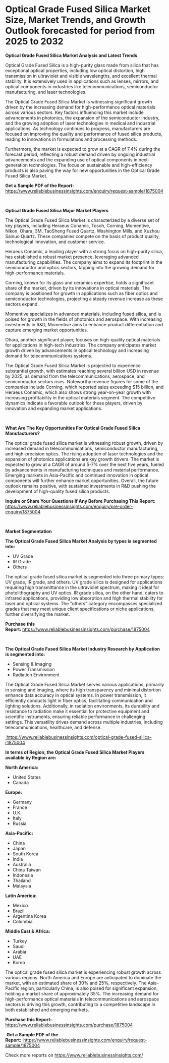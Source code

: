 <p><h1>Optical Grade Fused Silica Market Size, Market Trends, and Growth Outlook forecasted for period from 2025 to 2032</h1></p><p><strong>Optical Grade Fused Silica Market Analysis and Latest Trends</strong></p>
<p><p>Optical Grade Fused Silica is a high-purity glass made from silica that has exceptional optical properties, including low optical distortion, high transmission in ultraviolet and visible wavelengths, and excellent thermal stability. It is extensively used in applications such as lenses, mirrors, and optical components in industries like telecommunications, semiconductor manufacturing, and laser technologies. </p><p>The Optical Grade Fused Silica Market is witnessing significant growth driven by the increasing demand for high-performance optical materials across various sectors. Key factors influencing this market include advancements in photonics, the expansion of the semiconductor industry, and the growing adoption of laser technologies in medical and industrial applications. As technology continues to progress, manufacturers are focused on improving the quality and performance of fused silica products, leading to innovations in formulations and processing methods.</p><p>Furthermore, the market is expected to grow at a CAGR of 7.4% during the forecast period, reflecting a robust demand driven by ongoing industrial advancements and the expanding use of optical components in next-generation technologies. The focus on sustainable and high-efficiency products is also paving the way for new opportunities in the Optical Grade Fused Silica Market.</p></p>
<p><strong>Get a Sample PDF of the Report:&nbsp;</strong> <a href="https://www.reliablebusinessinsights.com/enquiry/request-sample/1875004?utm_campaign=2268&utm_medium=2&utm_source=Github&utm_content=ia&utm_term=03042025&utm_id=optical-grade-fused-silica">https://www.reliablebusinessinsights.com/enquiry/request-sample/1875004</a></p>
<p>&nbsp;</p>
<p><strong>Optical Grade Fused Silica Major Market Players</strong></p>
<p><p>The Optical Grade Fused Silica Market is characterized by a diverse set of key players, including Heraeus Conamic, Tosoh, Corning, Momentive, Nikon, Ohara, 3M, TaoSheng Fused Quartz, Washington Mills, and Xuzhou Sainuo Quartz. These companies compete on the basis of product quality, technological innovation, and customer service.</p><p>Heraeus Conamic, a leading player with a strong focus on high-purity silica, has established a robust market presence, leveraging advanced manufacturing capabilities. The company aims to expand its footprint in the semiconductor and optics sectors, tapping into the growing demand for high-performance materials.</p><p>Corning, known for its glass and ceramics expertise, holds a significant share of the market, driven by its innovations in optical materials. The company is positioned for growth in applications such as fiber optics and semiconductor technologies, projecting a steady revenue increase as these sectors expand.</p><p>Momentive specializes in advanced materials, including fused silica, and is poised for growth in the fields of photonics and aerospace. With increasing investments in R&D, Momentive aims to enhance product differentiation and capture emerging market opportunities.</p><p>Ohara, another significant player, focuses on high-quality optical materials for applications in high-tech industries. The company anticipates market growth driven by advancements in optical technology and increasing demand for telecommunications systems.</p><p>The Optical Grade Fused Silica Market is projected to experience substantial growth, with estimates reaching several billion USD in revenue by 2025, as demand from the telecommunications, aerospace, and semiconductor sectors rises. Noteworthy revenue figures for some of the companies include Corning, which reported sales exceeding $15 billion, and Heraeus Conamic, which also shows strong year-on-year growth with increasing profitability in the optical materials segment. The competitive dynamics indicate a favorable outlook for these players, driven by innovation and expanding market applications.</p></p>
<p>&nbsp;</p>
<p><strong>What Are The Key Opportunities For Optical Grade Fused Silica Manufacturers?</strong></p>
<p><p>The optical grade fused silica market is witnessing robust growth, driven by increased demand in telecommunications, semiconductor manufacturing, and high-precision optics. The rising adoption of laser technologies and the expansion of photonics applications are key growth drivers. The market is expected to grow at a CAGR of around 5-7% over the next five years, fueled by advancements in manufacturing techniques and material performance. Emerging markets in Asia-Pacific and continued innovation in optical components will further enhance market opportunities. Overall, the future outlook remains positive, with sustained investments in R&D pushing the development of high-quality fused silica products.</p></p>
<p><strong>Inquire or Share Your Questions If Any Before Purchasing This Report:</strong> <a href="https://www.reliablebusinessinsights.com/enquiry/pre-order-enquiry/1875004?utm_campaign=2268&utm_medium=2&utm_source=Github&utm_content=ia&utm_term=03042025&utm_id=optical-grade-fused-silica">https://www.reliablebusinessinsights.com/enquiry/pre-order-enquiry/1875004</a></p>
<p>&nbsp;</p>
<p><strong>Market Segmentation</strong></p>
<p><strong>The Optical Grade Fused Silica Market Analysis by types is segmented into:</strong></p>
<p><ul><li>UV Grade</li><li>IR Grade</li><li>Others</li></ul></p>
<p><p>The optical grade fused silica market is segmented into three primary types: UV grade, IR grade, and others. UV grade silica is designed for applications requiring high transmittance in the ultraviolet spectrum, making it ideal for photolithography and UV optics. IR grade silica, on the other hand, caters to infrared applications, providing low absorption and high thermal stability for laser and optical systems. The "others" category encompasses specialized grades that may meet unique client specifications or niche applications, further diversifying the market.</p></p>
<p><strong>Purchase this Report:&nbsp;</strong><a href="https://www.reliablebusinessinsights.com/purchase/1875004?utm_campaign=2268&utm_medium=2&utm_source=Github&utm_content=ia&utm_term=03042025&utm_id=optical-grade-fused-silica">https://www.reliablebusinessinsights.com/purchase/1875004</a></p>
<p>&nbsp;</p>
<p><strong>The Optical Grade Fused Silica Market Industry Research by Application is segmented into:</strong></p>
<p><ul><li>Sensing & Imaging</li><li>Power Transmission</li><li>Radiation Environment</li></ul></p>
<p><p>The Optical Grade Fused Silica Market serves various applications, primarily in sensing and imaging, where its high transparency and minimal distortion enhance data accuracy in optical systems. In power transmission, it efficiently conducts light in fiber optics, facilitating communication and lighting solutions. Additionally, in radiation environments, its durability and resistance to radiation make it essential for protective equipment and scientific instruments, ensuring reliable performance in challenging settings. This versatility drives demand across multiple industries, including telecommunications, healthcare, and defense.</p></p>
<p><a href="https://www.reliablebusinessinsights.com/optical-grade-fused-silica-r1875004?utm_campaign=2268&utm_medium=2&utm_source=Github&utm_content=ia&utm_term=03042025&utm_id=optical-grade-fused-silica">&nbsp;https://www.reliablebusinessinsights.com/optical-grade-fused-silica-r1875004</a></p>
<p><strong>In terms of Region, the Optical Grade Fused Silica Market Players available by Region are:</strong></p>
<p>
    <p> <strong> North America: </strong>
        <ul>
            <li>United States</li>
            <li>Canada</li>
        </ul>
        </p> 
    <p> <strong> Europe: </strong>
        <ul>
            <li>Germany</li>
            <li>France</li>
            <li>U.K.</li>
            <li>Italy</li>
            <li>Russia</li>
        </ul>
        </p> 
    <p> <strong> Asia-Pacific: </strong>
        <ul>
            <li>China</li>
            <li>Japan</li>
            <li>South Korea</li>
            <li>India</li>
            <li>Australia</li>
            <li>China Taiwan</li>
            <li>Indonesia</li>
            <li>Thailand</li>
            <li>Malaysia</li>
        </ul>
        </p> 
    <p> <strong> Latin America: </strong>
        <ul>
            <li>Mexico</li>
            <li>Brazil</li>
            <li>Argentina Korea</li>
            <li>Colombia</li>
        </ul>
        </p> 
    <p> <strong> Middle East & Africa: </strong>
        <ul>
            <li>Turkey</li>
            <li>Saudi</li>
            <li>Arabia</li>
            <li>UAE</li>
            <li>Korea</li>
        </ul>
    </p>
    </p>
<p><p>The optical grade fused silica market is experiencing robust growth across various regions. North America and Europe are anticipated to dominate the market, with an estimated share of 30% and 25%, respectively. The Asia-Pacific region, particularly China, is also poised for significant expansion, holding a market share of approximately 35%. The increasing demand for high-performance optical materials in telecommunications and aerospace sectors is driving this growth, contributing to a competitive landscape in both established and emerging markets.</p></p>
<p><strong>Purchase this Report: </strong><a href="https://www.reliablebusinessinsights.com/purchase/1875004?utm_campaign=2268&utm_medium=2&utm_source=Github&utm_content=ia&utm_term=03042025&utm_id=optical-grade-fused-silica">https://www.reliablebusinessinsights.com/purchase/1875004</a></p>
<p>&nbsp;<strong>Get a Sample PDF of the Report:&nbsp;&nbsp;</strong><a href="https://www.reliablebusinessinsights.com/enquiry/request-sample/1875004?utm_campaign=2268&utm_medium=2&utm_source=Github&utm_content=ia&utm_term=03042025&utm_id=optical-grade-fused-silica">https://www.reliablebusinessinsights.com/enquiry/request-sample/1875004</a></p>
<p><strong></strong></p>
<p>Check more reports on <a href="https://www.reliablebusinessinsights.com/?utm_campaign=2268&utm_medium=2&utm_source=Github&utm_content=ia&utm_term=03042025&utm_id=optical-grade-fused-silica">https://www.reliablebusinessinsights.com/</a></p>